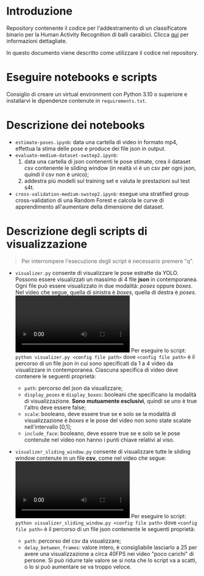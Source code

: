 # Introduzione

Repository contenente il codice per l'addestramento di un classificatore binario per la Human Activity Recognition di balli caraibici. Clicca [qui](./resources/reports/) per informazioni dettagliate.

In questo documento viene descritto come utilizzare il codice nel repository.

# Eseguire notebooks e scripts

Consiglio di creare un virtual environment con Python 3.10 o superiore e installarvi le dipendenze contenute in `requirements.txt`.

# Descrizione dei notebooks

- `estimate-poses.ipynb`: data una cartella di video in formato mp4, effettua la stima delle pose e produce dei file json in output.
- `evaluate-medium-dataset-swstep2.ipynb`: 
    1. data una cartella di json contenenti le pose stimate, crea il dataset csv contenente le sliding window (in realtà vi è un csv per ogni json, quindi il csv non è unico);
    2. addestra più modelli sul training set e valuta le prestazioni sul test s4t.
- `cross-validation-medium-swstep2.ipynb`: esegue una stratified group cross-validation di una Random Forest e calcola le curve di apprendimento all'aumentare della dimensione del dataset.

# Descrizione degli scripts di visualizzazione

> Per interrompere l'esecuzione degli script è necessario premere "q".

- `visualizer.py` consente di visualizzare le pose estratte da YOLO. Possono essere visualizzati un massimo di 4 file **json** in contemporanea. Ogni file può essere visualizzato in due modalità: *poses* oppure *boxes*. Nel video che segue, quella di sinistra è *boxes*, quella di destra è *poses*.
![](./resources/media/filtered_vs_unfiltered.mp4)
Per eseguire lo script: `python visualizer.py <config file path>` dove `<config file path>` è il percorso di un file json in cui sono specificati da 1 a 4 video da visualizzare in contemporanea. Ciascuna specifica di video deve contenere le seguenti proprietà:
    - `path`: percorso del json da visualizzare;
    - `display_poses` e `display_boxes`: booleani che specificano la modalità di visualizzazione. **Sono mutuamente esclusivi**, quindi se uno è true l'altro deve essere false;
    - `scale`: booleano, deve essere true se e solo se la modalità di visualizzazione è *boxes* e le pose del video non sono state scalate nell'intervallo [0,1];
    - `include_face`: booleano, deve essere true se e solo se le pose contenute nel video non hanno i punti chiave relativi al viso.

- `visualizer_sliding_window.py` consente di visualizzare tutte le sliding window contenute in un file **csv**, come nel video che segue:
![](./resources/media/sliding_windows.mp4)
Per eseguire lo script: `python visualizer_sliding_window.py <config file path>` dove `<config file path>` è il percorso di un file json contenente le seguenti proprietà:
    - `path`: percorso del csv da visualizzare;
    - `delay_between_frames`: valore intero, è consigliabile lasciarlo a 25 per avere una visualizzazione a circa 40FPS nei video "poco carichi" di persone. Si può ridurre tale valore se si nota che lo script va a scatti, o lo si può aumentare se va troppo veloce.